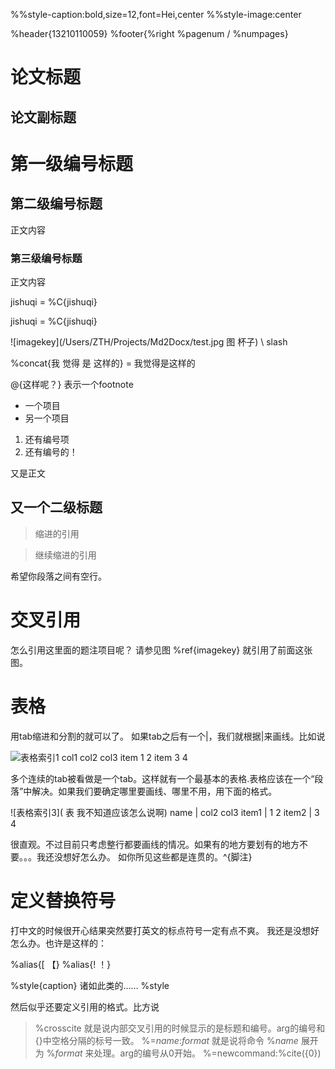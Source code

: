 %%style-caption:bold,size=12,font=Hei,center
%%style-image:center

%header{13210110059}
%footer{%right %pagenum  / %numpages}


论文标题
===========

论文副标题
-----------


# 第一级编号标题
## 第二级编号标题

正文内容

### 第三级编号标题

正文内容

jishuqi = %C{jishuqi}

jishuqi = %C{jishuqi}

![imagekey](/Users/ZTH/Projects/Md2Docx/test.jpg 图 杯子)
\\ slash

%concat{我 觉得 是 这样的} = 我觉得是这样的

@{这样呢？} 表示一个footnote

- 一个项目
- 另一个项目

1. 还有编号项
1. 还有编号的！

又是正文

## 又一个二级标题

> 缩进的引用

> 继续缩进的引用

希望你段落之间有空行。


# 交叉引用

怎么引用这里面的题注项目呢？
请参见图 %ref{imagekey}
就引用了前面这张图。

# 表格
用tab缩进和分割的就可以了。
如果tab之后有一个|，我们就根据|来画线。比如说

![表格索引1]( 表)
col1	col2	col3
item	1		2
item	3		4

多个连续的tab被看做是一个tab。这样就有一个最基本的表格.表格应该在一个“段落”中解决。如果我们要确定哪里要画线、哪里不用，用下面的格式。

![表格索引3]( 表 我不知道应该怎么说啊)
name	|	col2		col3
item1	|	1			2
item2	|	3			4

很直观。不过目前只考虑整行都要画线的情况。如果有的地方要划有的地方不要。。。我还没想好怎么办。
如你所见这些都是连贯的。^{脚注}

# 定义替换符号
打中文的时候很开心结果突然要打英文的标点符号一定有点不爽。
我还是没想好怎么办。也许是这样的：

%alias{[ 【}
%alias{! ！}

%style{caption}
诸如此类的……
%style

然后似乎还要定义引用的格式。比方说

> \%crosscite 就是说内部交叉引用的时候显示的是标题和编号。arg的编号和{}中空格分隔的标号一致。
> \%=_name_:_format_ 就是说将命令 \%_name_ 展开为 \%_format_ 来处理。arg的编号从0开始。
> \%=newcommand:\%cite({0})

